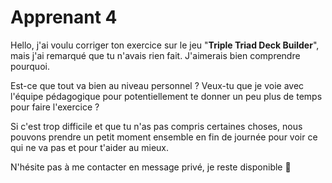 # Apprenant 4

Hello, j'ai voulu corriger ton exercice sur le jeu "**Triple Triad Deck Builder**", mais j'ai remarqué que tu n'avais rien fait. J'aimerais bien comprendre pourquoi.

Est-ce que tout va bien au niveau personnel ? Veux-tu que je voie avec l'équipe pédagogique pour potentiellement te donner un peu plus de temps pour faire l'exercice ?

Si c'est trop difficile et que tu n'as pas compris certaines choses, nous pouvons prendre un petit moment ensemble en fin de journée pour voir ce qui ne va pas et pour t'aider au mieux.

N'hésite pas à me contacter en message privé, je reste disponible 🙂